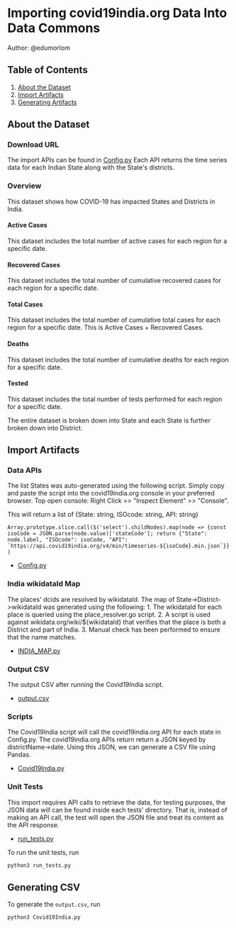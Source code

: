 # Importing covid19india.org Data Into Data Commons

Author: @edumorlom

## Table of Contents

1. [About the Dataset](#about-the-dataset)
1. [Import Artifacts](#import-artifacts)
1. [Generating Artifacts](#generating-artifacts)

## About the Dataset

### Download URL

The import APIs can be found in [Config.py](./Config.py)
Each API returns the time series data for each Indian State along with the State's districts.

### Overview

This dataset shows how COVID-19 has impacted States and Districts in India.

#### Active Cases

This dataset includes the total number of active cases for each region for a specific date.

#### Recovered Cases

This dataset includes the total number of cumulative recovered cases for each region for a specific date.

#### Total Cases

This dataset includes the total number of cumulative total cases for each region for a specific date. This is Active Cases + Recovered Cases.

#### Deaths

This dataset includes the total number of cumulative deaths for each region for a specific date.

#### Tested

This dataset includes the total number of tests performed for each region for a specific date.

The entire dataset is broken down into State and each State is further broken down into District.

## Import Artifacts

### Data APIs

The list States was auto-generated using the following script.
Simply copy and paste the script into the covid19india.org console in your preferred browser.
Top open console: Right Click >> "Inspect Element" >> "Console".

This will return a list of {State: string, ISOcode: string, API: string}

```Array.prototype.slice.call($('select').childNodes).map(node => {const isoCode = JSON.parse(node.value)['stateCode']; return {"State": node.label, "ISOcode": isoCode, "API": `https://api.covid19india.org/v4/min/timeseries-${isoCode}.min.json`}})```

- [Config.py](Config.py)

### India wikidataId Map

The places' dcids are resolved by wikidataId.
The map of State->District->wikidataId was generated using the following:
    1. The wikidataId for each place is queried using the place_resolver.go script.
    2. A script is used against wikidata.org/wiki/${wikidataId} that verifies that the place is both a District and part of India.
    3. Manual check has been performed to ensure that the name matches.

- [INDIA_MAP.py](INDIA_MAP.py)

### Output CSV

The output CSV after running the Covid19India script.

- [output.csv](output/output.csv)

### Scripts

The Covid19India script will call the covid19india.org API for each state in Config.py.
The covid19india.org APIs return return a JSON keyed by districtName->date.
Using this JSON, we can generate a CSV file using Pandas.

- [Covid19India.py](Covid19India.py)

### Unit Tests

This import requires API calls to retrieve the data, for testing purposes, the JSON data will can be found inside each tests' directory. That is, instead of making an API call, the test will open the JSON file and treat its content as the API response.

- [run_tests.py](run_tests.py)

To run the unit tests, run

``` bash
python3 run_tests.py
```

## Generating CSV

To generate the `output.csv`, run

``` bash
python3 Covid19India.py
```
